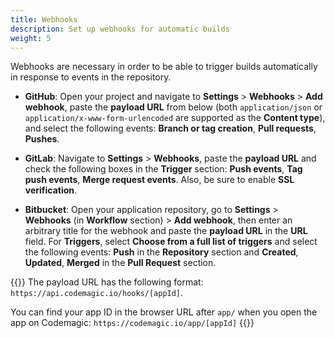 ```yaml
---
title: Webhooks
description: Set up webhooks for automatic builds
weight: 5
---
```


Webhooks are necessary in order to be able to trigger builds automatically in response to events in the repository.

* **GitHub**: Open your project and navigate to **Settings** > **Webhooks** > **Add webhook**, paste the **payload URL** from below (both `application/json` or `application/x-www-form-urlencoded` are supported as the **Content type**), and select the following events: **Branch or tag creation**, **Pull requests**, **Pushes**.

* **GitLab**: Navigate to **Settings** > **Webhooks**, paste the **payload URL** and check the following boxes in the **Trigger** section: **Push events**, **Tag push events**, **Merge request events**. Also, be sure to enable **SSL verification**.

* **Bitbucket**: Open your application repository, go to **Settings** > **Webhooks** (in **Workflow** section) > **Add webhook**, then enter an arbitrary title for the webhook and paste the **payload URL** in the **URL** field. For **Triggers**, select **Choose from a full list of triggers** and select the following events: **Push** in the **Repository** section and **Created**, **Updated**, **Merged** in the **Pull Request** section.

{{<notebox>}}
The payload URL has the following format: `https://api.codemagic.io/hooks/[appId]`. 

You can find your app ID in the browser URL after `app/` when you open the app on Codemagic: `https://codemagic.io/app/[appId]`
{{</notebox>}}
